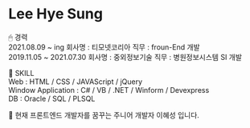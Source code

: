# Lee Hye Sung

🖱 경력  <br/>
2021.08.09 ~ ing 회사명 : 티모넷코리아 직무 : froun-End 개발 <br/>
2019.11.05 ~ 2021.07.30 회사명 : 중외정보기술 직무 : 병원정보시스템 SI 개발 <br/>

📌  SKILL <br/>
Web : HTML / CSS / JAVAScript / jQuery <br/>
Window Application : C# / VB / .NET / Winform / Devexpress <br/>
DB :  Oracle / SQL / PLSQL<br/>

📎  현재 프론트엔드 개발자를 꿈꾸는 주니어 개발자 이혜성 입니다.
